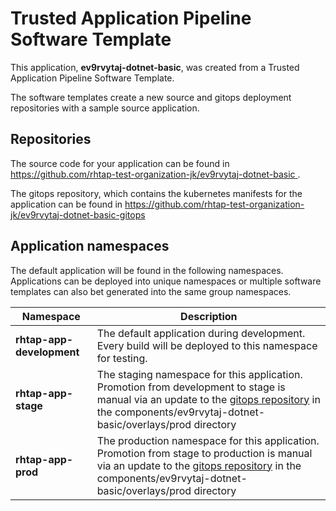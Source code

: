 # Trusted Application Pipeline Software Template

This application, **ev9rvytaj-dotnet-basic**, was created from a Trusted Application Pipeline Software Template.

The software templates create a new source and gitops deployment repositories with a sample source application. 

## Repositories

The source code for your application can be found in [https://github.com/rhtap-test-organization-jk/ev9rvytaj-dotnet-basic ](https://github.com/rhtap-test-organization-jk/ev9rvytaj-dotnet-basic ).
 
The gitops repository, which contains the kubernetes manifests for the application can be found in 
[https://github.com/rhtap-test-organization-jk/ev9rvytaj-dotnet-basic-gitops ](https://github.com/rhtap-test-organization-jk/ev9rvytaj-dotnet-basic-gitops ) 

## Application namespaces 

The default application will be found in the following namespaces. Applications can be deployed into unique namespaces or multiple software templates can also bet generated into the same group namespaces.  

|  Namespace   |  Description   |  
| -------- | -------- |   
| **rhtap-app-development** | The default application during development. Every build will be deployed to this namespace for testing. | 
| **rhtap-app-stage** | The staging namespace for this application. Promotion from development to stage is manual via an update to the [gitops repository](https://github.com/rhtap-test-organization-jk/ev9rvytaj-dotnet-basic-gitops ) in the components/ev9rvytaj-dotnet-basic/overlays/prod directory |  
| **rhtap-app-prod** | The production namespace for this application. Promotion from stage to production is manual via an update to the [gitops repository](https://github.com/rhtap-test-organization-jk/ev9rvytaj-dotnet-basic-gitops ) in the components/ev9rvytaj-dotnet-basic/overlays/prod directory | 